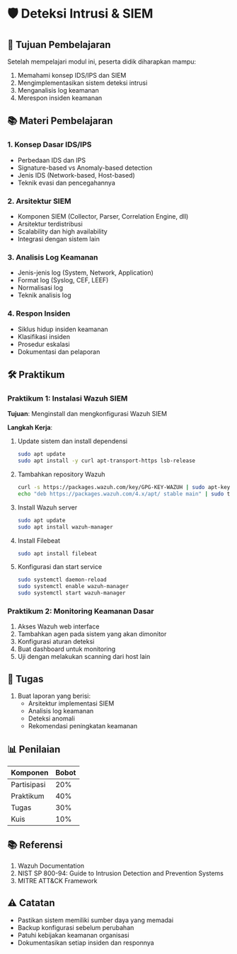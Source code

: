 # 🛡️ Deteksi Intrusi & SIEM

## 🎯 Tujuan Pembelajaran
Setelah mempelajari modul ini, peserta didik diharapkan mampu:
1. Memahami konsep IDS/IPS dan SIEM
2. Mengimplementasikan sistem deteksi intrusi
3. Menganalisis log keamanan
4. Merespon insiden keamanan

## 📚 Materi Pembelajaran

### 1. Konsep Dasar IDS/IPS
   - Perbedaan IDS dan IPS
   - Signature-based vs Anomaly-based detection
   - Jenis IDS (Network-based, Host-based)
   - Teknik evasi dan pencegahannya

### 2. Arsitektur SIEM
   - Komponen SIEM (Collector, Parser, Correlation Engine, dll)
   - Arsitektur terdistribusi
   - Scalability dan high availability
   - Integrasi dengan sistem lain

### 3. Analisis Log Keamanan
   - Jenis-jenis log (System, Network, Application)
   - Format log (Syslog, CEF, LEEF)
   - Normalisasi log
   - Teknik analisis log

### 4. Respon Insiden
   - Siklus hidup insiden keamanan
   - Klasifikasi insiden
   - Prosedur eskalasi
   - Dokumentasi dan pelaporan

## 🛠️ Praktikum

### Praktikum 1: Instalasi Wazuh SIEM
**Tujuan**: Menginstall dan mengkonfigurasi Wazuh SIEM

**Langkah Kerja**:
1. Update sistem dan install dependensi
   ```bash
   sudo apt update
   sudo apt install -y curl apt-transport-https lsb-release
   ```
2. Tambahkan repository Wazuh
   ```bash
   curl -s https://packages.wazuh.com/key/GPG-KEY-WAZUH | sudo apt-key add -
   echo "deb https://packages.wazuh.com/4.x/apt/ stable main" | sudo tee /etc/apt/sources.list.d/wazuh-agent.list
   ```
3. Install Wazuh server
   ```bash
   sudo apt update
   sudo apt install wazuh-manager
   ```
4. Install Filebeat
   ```bash
   sudo apt install filebeat
   ```
5. Konfigurasi dan start service
   ```bash
   sudo systemctl daemon-reload
   sudo systemctl enable wazuh-manager
   sudo systemctl start wazuh-manager
   ```

### Praktikum 2: Monitoring Keamanan Dasar
1. Akses Wazuh web interface
2. Tambahkan agen pada sistem yang akan dimonitor
3. Konfigurasi aturan deteksi
4. Buat dashboard untuk monitoring
5. Uji dengan melakukan scanning dari host lain

## 📝 Tugas
1. Buat laporan yang berisi:
   - Arsitektur implementasi SIEM
   - Analisis log keamanan
   - Deteksi anomali
   - Rekomendasi peningkatan keamanan

## 📊 Penilaian
| Komponen | Bobot |
|----------|-------|
| Partisipasi | 20% |
| Praktikum | 40% |
| Tugas | 30% |
| Kuis | 10% |

## 📚 Referensi
1. Wazuh Documentation
2. NIST SP 800-94: Guide to Intrusion Detection and Prevention Systems
3. MITRE ATT&CK Framework

## ⚠️ Catatan
- Pastikan sistem memiliki sumber daya yang memadai
- Backup konfigurasi sebelum perubahan
- Patuhi kebijakan keamanan organisasi
- Dokumentasikan setiap insiden dan responnya
